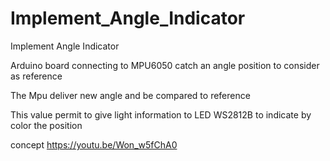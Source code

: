 # Implement_Angle_Indicator
Implement  Angle Indicator


Arduino board  connecting to MPU6050  catch an angle position  to  consider as reference

The  Mpu deliver new angle and   be  compared   to  reference

This value  permit to  give light information to LED  WS2812B  to indicate  by color the position 

 concept https://youtu.be/Won_w5fChA0
